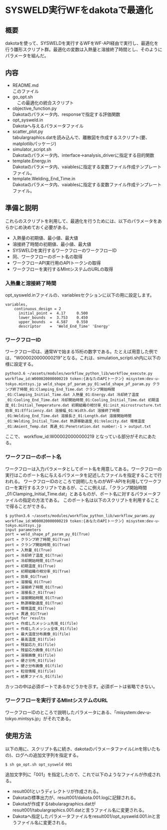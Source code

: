 # SYSWELD実行WFをdakotaで最適化
## 概要
dakotaを使って、SYSWELDを実行するWFをWF-API経由で実行し、最適化を行う雛形スクリプト群。最適化の変数は入熱量と溶接終了時間とし、そのようにパラメータを組んだ。

## 内容
* README.md  
  このファイル
* go_opt.sh  
　この最適化の統合スクリプト
* objective_function.py  
  Dakotaのパラメータ内、responseで指定する評価関数
* opt_sysweld.in  
  Dakotaへ与えるパラメータファイル
* scatter_plot.py  
  tabulargraphics.datを読み込んで、離散図を作成するスクリプト(要、matplotlibパッケージ)
* simulator_script.sh  
  Dakotaのパラメータ内、interface->analysis_driverに指定する目的関数
* template.Energy.in  
  Dakotaのパラメータ内、vaiablesに指定する変数ファイル作成テンプレートファイル。
* template.Welding_End_Time.in  
  Dakotaのパラメータ内、vaiablesに指定する変数ファイル作成テンプレートファイル。

## 準備と説明
これらのスクリプトを利用して、最適化を行うためには、以下のパラメータをあらかじめ決めておく必要がある。
* 入熱量の初期値、最小値、最大値
* 溶接終了時間の初期値、最小値、最大値
* SYSWELDを実行するワークフローのワークフローID
* 同、ワークフローのポート名の取得
* ワークフローAPI実行用のAPIトークンの取得
* ワークフローを実行するMIntシステムのURLの取得

### 入熱量と溶接終了時間
opt_sysweld.inファイルの、variablesセクションに以下の用に設定します。  
```
variables,
    continuous_design = 2
      initial_point =  4.17     0.500
      lower_bounds  =  3.753    0.450
      upper_bounds  =  4.587    0.550
      descriptor    =  'Weld_End_Time' 'Energy'
```

### ワークフローID
ワークフローIDは、通常Wで始まる15桁の数字である。たとえば用意した例では、"W000020000000219"となる。これは、simulation_scripti.sh内に以下の様に設定する。

```
python3.6 ~/assets/modules/workflow_python_lib/workflow_execute.py  workflow_id:W000020000000219 token:{あなたのAPIトークン} misystem:dev-u-tokyo.mintsys.jp weld_shape_pf_param_py_01:weld_shape_pf_param.py クランプ終了時間_01:Clamping_End_Time.dat クランプ開始時間_01:Clamping_Initial_Time.dat 入熱量_01:Energy.dat 冷却終了温度_01:Cooling_End_Time.dat 冷却開始時間_01:Cooling_Initial_Time.dat 初期温度_01:Initial_Temperature.dat 初期組織の相分率_01:init_microstructure.txt 効率_01:Efficiency.dat 溶接幅_01:Width.dat 溶接終了時間_01:Welding_End_Time.dat 溶接長さ_01:Length.dat 溶接開始時間_01:Welding_Initial_Time.dat 熱源移動速度_01:Velocity.dat 環境温度_01:Amient_Temp.dat 貫通_01:Penetration.dat number:-1 > output.txt
```
ここで、 workflow_id:W000020000000219 となっている部分がそれにあたる。

### ワークフローのポート名
ワークフローは入力パラメータとしてポート名を用意してある。ワークフローの実行はこのポート名に与えるパラメータを記述したファイルを指定することで行われる。
ワークフローIDのところで説明したものがWF-APIを利用してワークフローを実行するスクリプトであるが、ここに例えば、「クランプ開始時間_01:Clamping_Initial_Time.dat」とあるものが、ポート名に対するパラメータファイルの指定の方法である。
このポート名は以下のスクリプトを利用することで得ることができる。
```
$ python3.6 ~/assets/modules/workflow_python_lib/workflow_params.py workflow_id:W000020000000219 token:{あなたのAPIトークン} misystem:dev-u-tokyo.mintsys.jp
input parameters
port = weld_shape_pf_param_py_01(True)
port = クランプ終了時間_01(True)
port = クランプ開始時間_01(True)
port = 入熱量_01(True)
port = 冷却終了温度_01(True)
port = 冷却開始時間_01(True)
port = 初期温度_01(True)
port = 初期組織の相分率_01(True)
port = 効率_01(True)
port = 溶接幅_01(True)
port = 溶接終了時間_01(True)
port = 溶接長さ_01(True)
port = 溶接開始時間_01(True)
port = 熱源移動速度_01(True)
port = 環境温度_01(True)
port = 貫通_01(True)
output for results
port = 作成したメッシュ先端_01(file)
port = 作成したメッシュ全体_01(file)
port = 最大温度分布画像_01(file)
port = 最高温度_01(file)
port = 残留応力_01(file)
port = 残留応力画像_01(file)
port = 溶接画像_01(file)
port = 硬さ分布_01(file)
port = 硬さ分布画像_01(file)
port = 粒径情報_01(file)
port = 結果ファイル_01(file)
```
カッコの中は必須ポートであるかどうかを示す。必須ポートは省略できない。

### ワークフローを実行するMIntシステムのURL
ワークフローIDのところで説明したパラメータにある、「misystem:dev-u-tokyo.mintsys.jp」がそれである。

## 使用方法
以下の用に、スクリプト名に続き、dakotaのパラメータファイル(.inを除いたもの)、ログへの追加文字列を指定する。
```
$ sh go_opt.sh opt_sysweld 001
```
追加文字列に「001」を指定したので、これで以下のようなファイルが作成される。
* result001というディレクトリが作成される。
* Dakotaの標準出力が、result001/dakota.001.logに記録される。
* Dakotaが作成するtabularagraphics.datがresult001/tabulargraphics.001.datと言うファイル名に変更される。
* Dakotaへ指定したパラメータファイルをresult001/opt_sysweld.001.inと言うファイル名に変更される。

